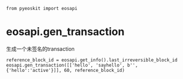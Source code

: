 ```
from pyeoskit import eosapi
```

# eosapi.gen_transaction
生成一个未签名的transaction
```
reference_block_id = eosapi.get_info().last_irreversible_block_id
eosapi.gen_transaction([['hello', 'sayhello', b'', {'hello':'active'}]], 60, reference_block_id)
```

